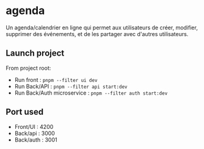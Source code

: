 # agenda
Un agenda/calendrier en ligne qui permet aux utilisateurs de créer, modifier, supprimer des événements, et de les partager avec d'autres utilisateurs.

## Launch project

From project root:

- Run front : ```pnpm --filter ui dev```
- Run Back/API : ```pnpm --filter api start:dev```
- Run Back/Auth microservice : ```pnpm --filter auth start:dev```

## Port used

- Front/UI : 4200
- Back/api : 3000
- Back/auth : 3001
